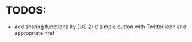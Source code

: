 # TODOS:
  - add sharing functionality (US 2) // simple button with Twitter icon and appropriate href
